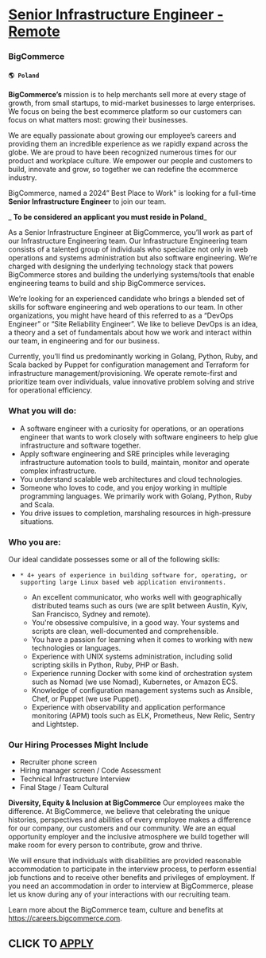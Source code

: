 # [Senior Infrastructure Engineer - Remote](https://www.remotewlb.com/apply/senior-infrastructure-engineer-remote-73818)  
### BigCommerce  
#### `🌎 Poland`  

**BigCommerce’s** mission is to help merchants sell more at every stage of growth, from small startups, to mid-market businesses to large enterprises. We focus on being the best ecommerce platform so our customers can focus on what matters most: growing their businesses.

We are equally passionate about growing our employee’s careers and providing them an incredible experience as we rapidly expand across the globe. We are proud to have been recognized numerous times for our product and workplace culture. We empower our people and customers to build, innovate and grow, so together we can redefine the ecommerce industry.

BigCommerce, named a 2024” Best Place to Work" is looking for a full-time **Senior Infrastructure Engineer** to join our team.

 _ ****To be considered an applicant you must reside in Poland****_

As a Senior Infrastructure Engineer at BigCommerce, you’ll work as part of our Infrastructure Engineering team. Our Infrastructure Engineering team consists of a talented group of individuals who specialize not only in web operations and systems administration but also software engineering. We’re charged with designing the underlying technology stack that powers BigCommerce stores and building the underlying systems/tools that enable engineering teams to build and ship BigCommerce services.

We’re looking for an experienced candidate who brings a blended set of skills for software engineering and web operations to our team. In other organizations, you might have heard of this referred to as a “DevOps Engineer” or “Site Reliability Engineer”. We like to believe DevOps is an idea, a theory and a set of fundamentals about how we work and interact within our team, in engineering and for our business.

Currently, you’ll find us predominantly working in Golang, Python, Ruby, and Scala backed by Puppet for configuration management and Terraform for infrastructure management/provisioning. We operate remote-first and prioritize team over individuals, value innovative problem solving and strive for operational efficiency.

### What you will do:

  * A software engineer with a curiosity for operations, or an operations engineer that wants to work closely with software engineers to help glue infrastructure and software together.
  * Apply software engineering and SRE principles while leveraging infrastructure automation tools to build, maintain, monitor and operate complex infrastructure.
  * You understand scalable web architectures and cloud technologies.
  * Someone who loves to code, and you enjoy working in multiple programming languages. We primarily work with Golang, Python, Ruby and Scala.
  * You drive issues to completion, marshaling resources in high-pressure situations.

### Who you are:

Our ideal candidate possesses some or all of the following skills:

  *     * 4+ years of experience in building software for, operating, or supporting large Linux based web application environments.
    * An excellent communicator, who works well with geographically distributed teams such as ours (we are split between Austin, Kyiv, San Francisco, Sydney and remote).
    * You're obsessive compulsive, in a good way. Your systems and scripts are clean, well-documented and comprehensible.
    * You have a passion for learning when it comes to working with new technologies or languages.
    * Experience with UNIX systems administration, including solid scripting skills in Python, Ruby, PHP or Bash.
    * Experience running Docker with some kind of orchestration system such as Nomad (we use Nomad), Kubernetes, or Amazon ECS.
    * Knowledge of configuration management systems such as Ansible, Chef, or Puppet (we use Puppet).
    * Experience with observability and application performance monitoring (APM) tools such as ELK, Prometheus, New Relic, Sentry and Lightstep. 

### Our Hiring Processes Might Include

  * Recruiter phone screen
  * Hiring manager screen / Code Assessment
  * Technical Infrastructure Interview
  * Final Stage / Team Cultural

 **Diversity, Equity & Inclusion at BigCommerce** Our employees make the difference. At BigCommerce, we believe that celebrating the unique histories, perspectives and abilities of every employee makes a difference for our company, our customers and our community. We are an equal opportunity employer and the inclusive atmosphere we build together will make room for every person to contribute, grow and thrive.

We will ensure that individuals with disabilities are provided reasonable accommodation to participate in the interview process, to perform essential job functions and to receive other benefits and privileges of employment. If you need an accommodation in order to interview at BigCommerce, please let us know during any of your interactions with our recruiting team.

Learn more about the BigCommerce team, culture and benefits at https://careers.bigcommerce.com.

  
## CLICK TO [APPLY](https://www.remotewlb.com/apply/senior-infrastructure-engineer-remote-73818)

